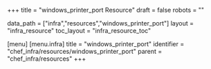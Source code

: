 +++
title = "windows_printer_port Resource"
draft = false
robots = ""

data_path = ["infra","resources","windows_printer_port"]
layout = "infra_resource"
toc_layout = "infra_resource_toc"

[menu]
  [menu.infra]
    title = "windows_printer_port"
    identifier = "chef_infra/resources/windows_printer_port"
    parent = "chef_infra/resources"
+++

<!-- The contents of this page are automatically generated from the windows_printer_port.yaml file in the data/infra/resources directory. -->
<!-- To suggest a change, edit the https://github.com/chef/chef/blob/main/lib/chef/resource/windows_printer_port.rb file and submit a pull request to the https://github.com/chef/chef repository. -->
<!-- markdownlint-disable-file -->
